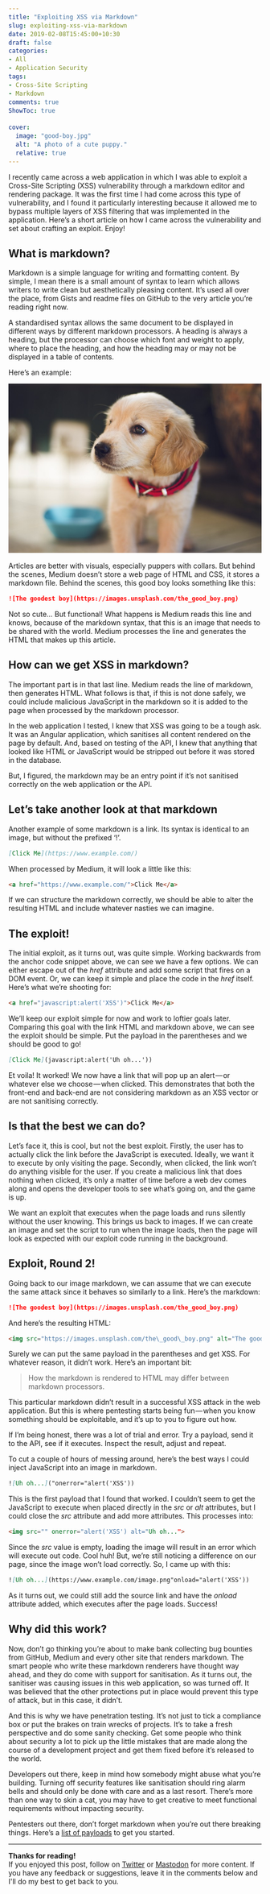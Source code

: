 ```yaml
---
title: "Exploiting XSS via Markdown"
slug: exploiting-xss-via-markdown
date: 2019-02-08T15:45:00+10:30
draft: false
categories:
- All
- Application Security
tags:
- Cross-Site Scripting
- Markdown
comments: true
ShowToc: true

cover:
  image: "good-boy.jpg"
  alt: "A photo of a cute puppy."
  relative: true
---
```


I recently came across a web application in which I was able to exploit a Cross-Site Scripting (XSS) vulnerability through a markdown editor and rendering package. It was the first time I had come across this type of vulnerability, and I found it particularly interesting because it allowed me to bypass multiple layers of XSS filtering that was implemented in the application. Here’s a short article on how I came across the vulnerability and set about crafting an exploit. Enjoy!

## What is markdown?

Markdown is a simple language for writing and formatting content. By simple, I mean there is a small amount of syntax to learn which allows writers to write clean but aesthetically pleasing content. It’s used all over the place, from Gists and readme files on GitHub to the very article you’re reading right now.

A standardised syntax allows the same document to be displayed in different ways by different markdown processors. A heading is always a heading, but the processor can choose which font and weight to apply, where to place the heading, and how the heading may or may not be displayed in a table of contents.

Here’s an example:

![A photo of a cute puppy.](good-boy.jpg)

Articles are better with visuals, especially puppers with collars. But behind the scenes, Medium doesn’t store a web page of HTML and CSS, it stores a markdown file. Behind the scenes, this good boy looks something like this:

```md   
![The goodest boy](https://images.unsplash.com/the_good_boy.png)
```
Not so cute… But functional! What happens is Medium reads this line and knows, because of the markdown syntax, that this is an image that needs to be shared with the world. Medium processes the line and generates the HTML that makes up this article.

## How can we get XSS in markdown?

The important part is in that last line. Medium reads the line of markdown, then generates HTML. What follows is that, if this is not done safely, we could include malicious JavaScript in the markdown so it is added to the page when processed by the markdown processor.

In the web application I tested, I knew that XSS was going to be a tough ask. It was an Angular application, which sanitises all content rendered on the page by default. And, based on testing of the API, I knew that anything that looked like HTML or JavaScript would be stripped out before it was stored in the database.

But, I figured, the markdown may be an entry point if it’s not sanitised correctly on the web application or the API.

## Let’s take another look at that markdown

Another example of some markdown is a link. Its syntax is identical to an image, but without the prefixed ‘!’.

```md
[Click Me](https://www.example.com/)
```
When processed by Medium, it will look a little like this:

```html
<a href="https://www.example.com/">Click Me</a>
```
If we can structure the markdown correctly, we should be able to alter the resulting HTML and include whatever nasties we can imagine.

## The exploit!

The initial exploit, as it turns out, was quite simple. Working backwards from the anchor code snippet above, we can see we have a few options. We can either escape out of the _href_ attribute and add some script that fires on a DOM event. Or, we can keep it simple and place the code in the _href_ itself. Here’s what we’re shooting for:

```html
<a href="javascript:alert('XSS')">Click Me</a>
```

We’ll keep our exploit simple for now and work to loftier goals later. Comparing this goal with the link HTML and markdown above, we can see the exploit should be simple. Put the payload in the parentheses and we should be good to go!

```md
[Click Me](javascript:alert('Uh oh...'))
```

Et voila! It worked! We now have a link that will pop up an alert — or whatever else we choose — when clicked. This demonstrates that both the front-end and back-end are not considering markdown as an XSS vector or are not sanitising correctly.

## Is that the best we can do?

Let’s face it, this is cool, but not the best exploit. Firstly, the user has to actually click the link before the JavaScript is executed. Ideally, we want it to execute by only visiting the page. Secondly, when clicked, the link won’t do anything visible for the user. If you create a malicious link that does nothing when clicked, it’s only a matter of time before a web dev comes along and opens the developer tools to see what’s going on, and the game is up.

We want an exploit that executes when the page loads and runs silently without the user knowing. This brings us back to images. If we can create an image and set the script to run when the image loads, then the page will look as expected with our exploit code running in the background.

## Exploit, Round 2!

Going back to our image markdown, we can assume that we can execute the same attack since it behaves so similarly to a link. Here’s the markdown:

```md
![The goodest boy](https://images.unsplash.com/the_good_boy.png)
```

And here’s the resulting HTML:

```html
<img src="https://images.unsplash.com/the\_good\_boy.png" alt="The goodest boy">
```

Surely we can put the same payload in the parentheses and get XSS. For whatever reason, it didn’t work. Here’s an important bit:

> How the markdown is rendered to HTML may differ between markdown processors.

This particular markdown didn’t result in a successful XSS attack in the web application. But this is where pentesting starts being fun — when you know something should be exploitable, and it’s up to you to figure out how.

If I’m being honest, there was a lot of trial and error. Try a payload, send it to the API, see if it executes. Inspect the result, adjust and repeat.

To cut a couple of hours of messing around, here’s the best ways I could inject JavaScript into an image in markdown.

```md
![Uh oh...]("onerror="alert('XSS'))
```

This is the first payload that I found that worked. I couldn’t seem to get the JavaScript to execute when placed directly in the _src_ or _alt_ attributes, but I could close the _src_ attribute and add more attributes. This processes into:

```html
<img src="" onerror="alert('XSS') alt="Uh oh...">
```

Since the _src_ value is empty, loading the image will result in an error which will execute out code. Cool huh! But, we’re still noticing a difference on our page, since the image won’t load correctly. So, I came up with this:

```md
![Uh oh...](https://www.example.com/image.png"onload="alert('XSS'))
```

As it turns out, we could still add the source link and have the _onload_ attribute added, which executes after the page loads. Success!

## Why did this work?

Now, don’t go thinking you’re about to make bank collecting bug bounties from GitHub, Medium and every other site that renders markdown. The smart people who write these markdown renderers have thought way ahead, and they do come with support for sanitisation. As it turns out, the sanitiser was causing issues in this web application, so was turned off. It was believed that the other protections put in place would prevent this type of attack, but in this case, it didn’t.

And this is why we have penetration testing. It’s not just to tick a compliance box or put the brakes on train wrecks of projects. It’s to take a fresh perspective and do some sanity checking. Get some people who think about security a lot to pick up the little mistakes that are made along the course of a development project and get them fixed before it’s released to the world.

Developers out there, keep in mind how somebody might abuse what you’re building. Turning off security features like sanitisation should ring alarm bells and should only be done with care and as a last resort. There’s more than one way to skin a cat, you may have to get creative to meet functional requirements without impacting security.

Pentesters out there, don’t forget markdown when you’re out there breaking things. Here’s a [list of payloads](https://github.com/JakobRPennington/InformationSecurity/blob/master/Payloads/md/XSS.md) to get you started.

---

**Thanks for reading!**  
If you enjoyed this post, follow on [Twitter](https://www.twitter.com/@JakobTheDev) or [Mastodon](https://infosec.exchange/@JakobTheDev) for more content. If you have any feedback or suggestions, leave it in the comments below and I'll do my best to get back to you.
